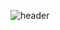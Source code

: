 ![header](https://capsule-render.vercel.app/api?types=venom&fontColor=#18efcd&height=300&section=header&text=Mijin%20Kim&fontSize=90)
<!--
**Mijin-Ewha/Mijin-Ewha** is a ✨ _special_ ✨ repository because its `README.md` (this file) appears on your GitHub profile.

Here are some ideas to get you started:

- 🔭 I’m currently working on ...
- 🌱 I’m currently learning ...
- 👯 I’m looking to collaborate on ...
- 🤔 I’m looking for help with ...
- 💬 Ask me about ...
- 📫 How to reach me: ...
- 😄 Pronouns: ...
- ⚡ Fun fact: ...
-->
